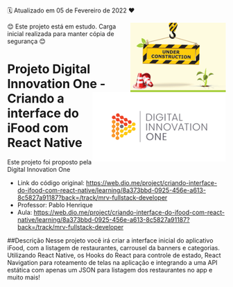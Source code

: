 :spiral_calendar: Atualizado em 05 de Fevereiro de 2022 :heart:

<img align="right" alt="GIF" height="160px" src="https://github.com/rdeconti/rdeconti-resources/blob/main/under_construction.gif" />

:blush: Este projeto está em estudo. Carga inicial realizada para manter cópia de segurança :blush:

<img align="right" alt="GIF" height="160px" src="https://github.com/rdeconti/rdeconti-resources/blob/main/Digital%20Innovation%20One%20-%20Logotipo.png" />

# Projeto Digital Innovation One - Criando a interface do iFood com React Native
Este projeto foi proposto pela Digital Innovation One
- Link do código original: https://web.dio.me/project/criando-interface-do-ifood-com-react-native/learning/8a373bbd-0925-456e-a613-8c5827a91187?back=/track/mrv-fullstack-developer
- Professor: Pablo Henrique
- Aula: https://web.dio.me/project/criando-interface-do-ifood-com-react-native/learning/8a373bbd-0925-456e-a613-8c5827a91187?back=/track/mrv-fullstack-developer

##Descrição
Nesse projeto você irá criar a interface inicial do aplicativo iFood, com a listagem de restaurantes, carrousel da banners e categorias. Utilizando React Native, os Hooks do React para controle de estado, React Navigation para roteamento de telas na aplicação e integrando a uma API estática com apenas um JSON para listagem dos restaurantes no app e muito mais!
